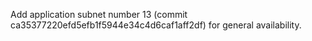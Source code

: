 Add application subnet number 13 (commit ca35377220efd5efb1f5944e34c4d6caf1aff2df) for general availability.

